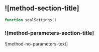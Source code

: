 ## ![method-section-title]


```lua
function sealSettings()
```


### ![method-parameters-section-title]

![method-no-parameters-text]

